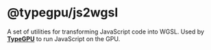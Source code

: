 # @typegpu/js2wgsl

A set of utilities for transforming JavaScript code into WGSL. Used by [**TypeGPU**](https://docs.swmansion.com/typegpu) to run JavaScript on the GPU.